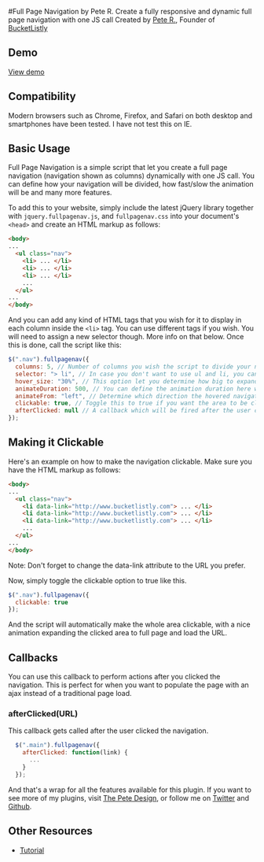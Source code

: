 #Full Page Navigation by Pete R.
Create a fully responsive and dynamic full page navigation with one JS call
Created by [Pete R.](http://www.thepetedesign.com), Founder of [BucketListly](http://www.bucketlistly.com)

## Demo
[View demo](http://peachananr.github.io/fullpagenav/Demo/fullpagenav_demo.html)

## Compatibility
Modern browsers such as Chrome, Firefox, and Safari on both desktop and smartphones have been tested. I have not test this on IE.

## Basic Usage
Full Page Navigation is a simple script that let you create a full page navigation (navigation shown as columns) dynamically with one JS call. You can define how your navigation will be divided, how fast/slow the animation will be and many more features.

To add this to your website, simply include the latest jQuery library together with `jquery.fullpagenav.js`, and `fullpagenav.css` into your document's `<head>` and create an HTML markup as follows:

````html
<body>
...
  <ul class="nav">
    <li> ... </li>
    <li> ... </li>
    <li> ... </li>
    ...
  </ul>
...
</body>
````

And you can add any kind of HTML tags that you wish for it to display in each column inside the `<li>` tag. You can use different tags if you wish. You will need to assign a new selector though. More info on that below. Once this is done, call the script like this:
 
````javascript
$(".nav").fullpagenav({
  columns: 5, // Number of columns you wish the script to divide your navigation into. This should be relative to the number of li tags you have. The column should be 3 for the example above. The default value is 5.
  selector: "> li", // In case you don't want to use ul and li, you can change the selector here. This option accepts CSS selector. The Default value is "> li"
  hover_size: "30%", // This option let you determine how big to expand the navigation when the cursor is hovering the area. The option accepts a percentage value. The default value is "30%"
  animateDuration: 500, // You can define the animation duration here which will be used globally throughout the plugin. This option accepts milliseconds without the unit. The default value is 500.
  animateFrom: "left", // Determine which direction the hovered navigation should expand to. Available options are "left", "right", and "auto". Auto will determine the direction from where you cursor enters the navigation area. The default value is "left".
  clickable: true, // Toggle this to true if you want the area to be clickable. Make sure to add an extra data-link attribute to the li tag containing the URL you wish the navigation to take to user to once clicked. The default value is true.
  afterClicked: null // A callback which will be fired after the user clicked the navigation
});
````

## Making it Clickable
Here's an example on how to make the navigation clickable. Make sure you have the HTML markup as follows:

````html
<body>
...
  <ul class="nav">
    <li data-link="http://www.bucketlistly.com"> ... </li>
    <li data-link="http://www.bucketlistly.com"> ... </li>
    <li data-link="http://www.bucketlistly.com"> ... </li>
    ...
  </ul>
...
</body>
```` 
Note: Don't forget to change the data-link attribute to the URL you prefer. 

Now, simply toggle the clickable option to true like this.

````javascript
$(".nav").fullpagenav({
  clickable: true
});
```` 
And the script will automatically make the whole area clickable, with a nice animation expanding the clicked area to full page and load the URL.

## Callbacks
You can use this callback to perform actions after you clicked the navigation. This is perfect for when you want to populate the page with an ajax instead of a traditional page load.

### afterClicked(URL)
This callback gets called after the user clicked the navigation.

````javascript
  $(".main").fullpagenav({
    afterClicked: function(link) {
      ...
    }
  });
````

And that's a wrap for all the features available for this plugin. If you want to see more of my plugins, visit [The Pete Design](http://www.thepetedesign.com/#design), or follow me on [Twitter](http://www.twitter.com/peachananr) and [Github](http://www.github.com/peachananr).

## Other Resources
- [Tutorial](http://www.onextrapixel.com/2013/12/04/turn-your-website-into-a-fully-dynamic-full-page-column-based-navigation/)
